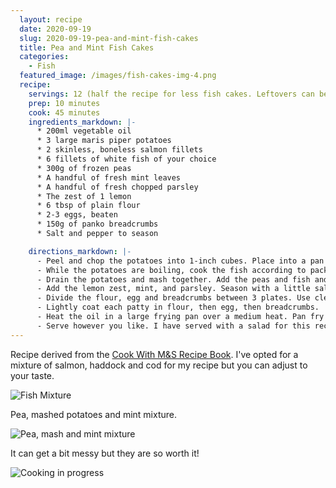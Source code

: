 ```yaml
---
  layout: recipe
  date: 2020-09-19
  slug: 2020-09-19-pea-and-mint-fish-cakes
  title: Pea and Mint Fish Cakes
  categories:
    - Fish
  featured_image: /images/fish-cakes-img-4.png
  recipe:
    servings: 12 (half the recipe for less fish cakes. Leftovers can be frozen for up to 3 months)
    prep: 10 minutes
    cook: 45 minutes
    ingredients_markdown: |-
      * 200ml vegetable oil
      * 3 large maris piper potatoes
      * 2 skinless, boneless salmon fillets
      * 6 fillets of white fish of your choice
      * 300g of frozen peas
      * A handful of fresh mint leaves 
      * A handful of fresh chopped parsley
      * The zest of 1 lemon
      * 6 tbsp of plain flour
      * 2-3 eggs, beaten
      * 150g of panko breadcrumbs
      * Salt and pepper to season

    directions_markdown: |-
      - Peel and chop the potatoes into 1-inch cubes. Place into a pan with cold water and a pinch of salt. Boil on a medium heat until soft (approximately 15-20 minutes). 
      - While the potatoes are boiling, cook the fish according to packet instructions and boil the peas in a separate saucepan (cooking methods for fish differ depending on whether they are fresh or frozen).  
      - Drain the potatoes and mash together. Add the peas and fish and mash lightly again. Allow the mixture to cool slightly so it doesn't hurt to touch them.
      - Add the lemon zest, mint, and parsley. Season with a little salt and pepper and stir together with a wooden spoon. 
      - Divide the flour, egg and breadcrumbs between 3 plates. Use clean hands to form the potato and fish mixture into patties. 
      - Lightly coat each patty in flour, then egg, then breadcrumbs.
      - Heat the oil in a large frying pan over a medium heat. Pan fry the fish cakes until golden brown on each side. 
      - Serve however you like. I have served with a salad for this recipe, but you can improvise to your taste! Freeze the fish cakes you don't use today in a tupperware box.
---
```

Recipe derived from the [Cook With M&S Recipe Book](https://www.marksandspencer.com/ie/c/food/cook-with-mands). 
I've opted for a mixture of salmon, haddock and cod for my recipe but you can adjust to your taste.

![Fish Mixture](/images/fish-cakes-img-1.png)

Pea, mashed potatoes and mint mixture.

![Pea, mash and mint mixture](/images/fish-cakes-img-2.png)

It can get a bit messy but they are so worth it! 

![Cooking in progress](/images/fish-cakes-img-3.png)
